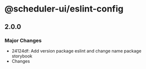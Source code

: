 # @scheduler-ui/eslint-config

## 2.0.0

### Major Changes

- 24124df: Add version package eslint and change name package storybook
- Changes
